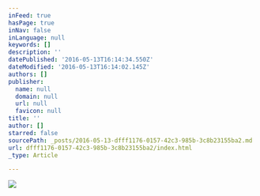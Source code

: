 ```yaml
---
inFeed: true
hasPage: true
inNav: false
inLanguage: null
keywords: []
description: ''
datePublished: '2016-05-13T16:14:34.550Z'
dateModified: '2016-05-13T16:14:02.145Z'
authors: []
publisher:
  name: null
  domain: null
  url: null
  favicon: null
title: ''
author: []
starred: false
sourcePath: _posts/2016-05-13-dfff1176-0157-42c3-985b-3c8b23155ba2.md
url: dfff1176-0157-42c3-985b-3c8b23155ba2/index.html
_type: Article

---
```

![](https://the-grid-user-content.s3-us-west-2.amazonaws.com/cefb8bde-8f45-4078-9904-ab100d0c28f1.jpg)